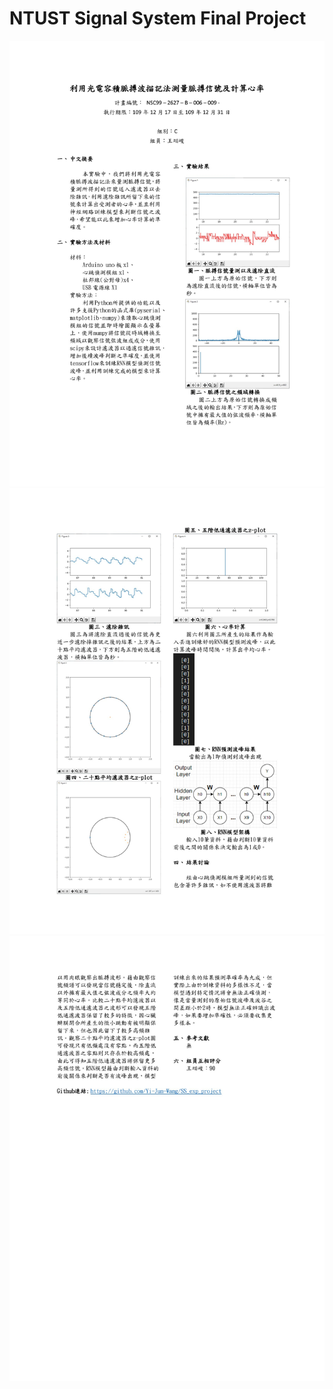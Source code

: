 # NTUST Signal System Final Project
![image](https://github.com/Yi-Jun-Wang/SS_EEproject/blob/main/images/SS_Final-1.jpg)
![image](https://github.com/Yi-Jun-Wang/SS_EEproject/blob/main/images/SS_Final-2.jpg)
![image](https://github.com/Yi-Jun-Wang/SS_EEproject/blob/main/images/SS_Final-3.jpg)
